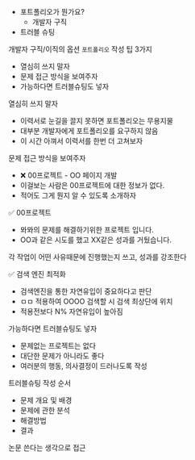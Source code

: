 - 포트폴리오가 뭔가요?
	- 개발자 구직
- 트러블 슈팅





개발자 구직/이직의 옵션 `포트폴리오` 작성 팁 3가지  
  
* 열심히 쓰지 말자  
* 문제 접근 방식을 보여주자  
* 가능하다면 트러블슈팅도 넣자  
  
  
  
  
열심히 쓰지 말자  
* 이력서로 눈길을 끌지 못하면 포트폴리오는 무용지물  
* 대부분 개발자에게 포트폴리오를 요구하지 않음  
* 이 시간 아껴서 이력서를 한번 더 고쳐보자  
  
  
  
  
문제 접근 방식을 보여주자  
* ❌ 00프로젝트 - OO 페이지 개발  
* 이걸보는 사람은 00프로젝트에 대한 정보가 없다.  
* 적어도 그게 뭔지 알 수 있도록 소개하자  
  
✅ 00프로젝트  
* 뫄뫄의 문제를 해결하기위한 프로젝트 입니다.  
* OO과 같은 시도를 했고 XX같은 성과를 거뒀습니다.  
  
  
  
  
각 작업이 어떤 사유때문에 진행했는지 쓰고, 성과를 강조한다  
  
✅ 검색 엔진 최적화  
* 검색엔진을 통한 자연유입이 중요하다고 판단  
* ㅁㅁ 적용하여 OOOO 검색할 시 검색 최상단에 위치  
* 적용전보다 N% 자연유입이 높아짐  
  
  
  
가능하다면 트러블슈팅도 넣자  
* 문제없는 프로젝트는 없다  
* 대단한 문제가 아니라도 좋다  
* 여러분의 행동, 의사결정이 드러나도록 작성  
  
  
  
트러블슈팅 작성 순서  
* 문제 개요 및 배경  
* 문제에 관한 분석  
* 해결방법  
* 결과  
  
논문 쓴다는 생각으로 접근